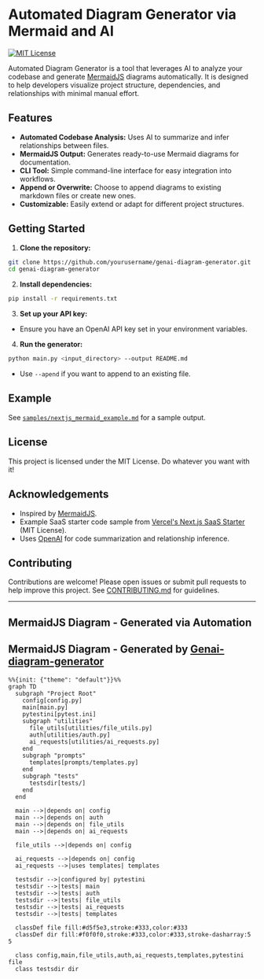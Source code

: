 # Automated Diagram Generator via Mermaid and AI

[![MIT License](https://img.shields.io/badge/license-MIT-green.svg)](LICENSE)

Automated Diagram Generator is a tool that leverages AI to analyze your codebase and generate [MermaidJS](https://mermaid-js.github.io/) diagrams automatically. It is designed to help developers visualize project structure, dependencies, and relationships with minimal manual effort.

## Features

- **Automated Codebase Analysis:** Uses AI to summarize and infer relationships between files.
- **MermaidJS Output:** Generates ready-to-use Mermaid diagrams for documentation.
- **CLI Tool:** Simple command-line interface for easy integration into workflows.
- **Append or Overwrite:** Choose to append diagrams to existing markdown files or create new ones.
- **Customizable:** Easily extend or adapt for different project structures.

## Getting Started

1. **Clone the repository:**

```bash
git clone https://github.com/yourusername/genai-diagram-generator.git
cd genai-diagram-generator
```

2. **Install dependencies:**

```bash
pip install -r requirements.txt
```

3. **Set up your API key:**

- Ensure you have an OpenAI API key set in your environment variables.

4. **Run the generator:**

```bash
python main.py <input_directory> --output README.md
```

- Use `--apend` if you want to append to an existing file.

## Example

See [`samples/nextjs_mermaid_example.md`](samples/nextjs_mermaid_example.md) for a sample output.

## License

This project is licensed under the MIT License. Do whatever you want with it!

## Acknowledgements

- Inspired by [MermaidJS](https://mermaid-js.github.io/).
- Example SaaS starter code sample from [Vercel's Next.js SaaS Starter](https://github.com/vercel/nextjs-saas-starter) (MIT License).
- Uses [OpenAI](https://platform.openai.com/) for code summarization and relationship inference.

## Contributing

Contributions are welcome! Please open issues or submit pull requests to help improve this project. See [CONTRIBUTING.md](CONTRIBUTING.md) for guidelines.

---

## MermaidJS Diagram - Generated via Automation

## MermaidJS Diagram - Generated by [Genai-diagram-generator](https://github.com/scmgustafson/genai-diagram-generator/tree/main)
```mermaid
%%{init: {"theme": "default"}}%%
graph TD
  subgraph "Project Root"
    config[config.py]
    main[main.py]
    pytestini[pytest.ini]
    subgraph "utilities"
      file_utils[utilities/file_utils.py]
      auth[utilities/auth.py]
      ai_requests[utilities/ai_requests.py]
    end
    subgraph "prompts"
      templates[prompts/templates.py]
    end
    subgraph "tests"
      testsdir[tests/]
    end
  end

  main -->|depends on| config
  main -->|depends on| auth
  main -->|depends on| file_utils
  main -->|depends on| ai_requests

  file_utils -->|depends on| config

  ai_requests -->|depends on| config
  ai_requests -->|uses templates| templates

  testsdir -->|configured by| pytestini
  testsdir -->|tests| main
  testsdir -->|tests| auth
  testsdir -->|tests| file_utils
  testsdir -->|tests| ai_requests
  testsdir -->|tests| templates

  classDef file fill:#d5f5e3,stroke:#333,color:#333
  classDef dir fill:#f0f0f0,stroke:#333,color:#333,stroke-dasharray:5 5

  class config,main,file_utils,auth,ai_requests,templates,pytestini file
  class testsdir dir
```
<!-- END AUTOMATED MERMAID -->
